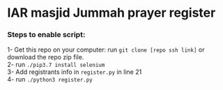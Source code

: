 # IAR masjid Jummah prayer register

### Steps to enable script:

1- Get this repo on your computer: run `git clone [repo ssh link]` or download the repo zip file. </br>
2- run `./pip3.7 install selenium` </br>
3- Add registrants info in `register.py` in line 21 </br>
4- run `./python3 register.py` </br>
